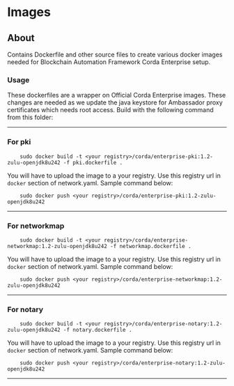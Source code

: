 # Images

## About
Contains Dockerfile and other source files to create various docker images needed for Blockchain Automation Framework Corda Enterprise setup.

### Usage  
These dockerfiles are a wrapper on Official Corda Enterprise images. These changes are needed as we update the java keystore for Ambassador proxy certificates 
which needs root access.
Build with the following command from this folder:

---
### For pki
```
	sudo docker build -t <your registry>/corda/enterprise-pki:1.2-zulu-openjdk8u242 -f pki.dockerfile .

```
You will have to upload the image to a your registry. Use this registry url in `docker` section of network.yaml. Sample command below:
```
	sudo docker push <your registry>/corda/enterprise-pki:1.2-zulu-openjdk8u242
```
---
### For networkmap
```
	sudo docker build -t <your registry>/corda/enterprise-networkmap:1.2-zulu-openjdk8u242 -f networkmap.dockerfile .

```
You will have to upload the image to a your registry. Use this registry url in `docker` section of network.yaml. Sample command below:
```
	sudo docker push <your registry>/corda/enterprise-networkmap:1.2-zulu-openjdk8u242
```
---
### For notary
```
	sudo docker build -t <your registry>/corda/enterprise-notary:1.2-zulu-openjdk8u242 -f notary.dockerfile .

```
You will have to upload the image to a your registry. Use this registry url in `docker` section of network.yaml. Sample command below:
```
	sudo docker push <your registry>/corda/enterprise-notary:1.2-zulu-openjdk8u242
```
---